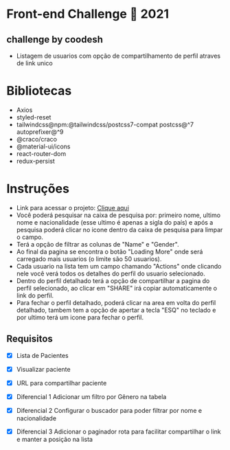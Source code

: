 # Front-end Challenge 🏅 2021
## challenge by coodesh
- Listagem de usuarios com opção de compartilhamento de perfil atraves de link unico

# Bibliotecas
- Axios
- styled-reset
- tailwindcss@npm:@tailwindcss/postcss7-compat postcss@^7 autoprefixer@^9
- @craco/craco
- @material-ui/icons
- react-router-dom
- redux-persist

# Instruções
- Link para acessar o projeto: [Clique aqui](https://random-users-gove.netlify.app)
- Você poderá pesquisar na caixa de pesquisa por: primeiro nome, ultimo nome e nacionalidade (esse ultimo é apenas a sigla do país) e após a pesquisa poderá clicar no icone dentro da caixa de pesquisa para limpar o campo.
- Terá a opção de filtrar as colunas de "Name" e "Gender".
- Ao final da pagina se encontra o botão "Loading More" onde será carregado mais usuarios (o limite são 50 usuarios).
- Cada usuario na lista tem um campo chamando "Actions" onde clicando nele você verá todos os detalhes do perfil do usuario selecionado.
- Dentro do perfil detalhado terá a opção de compartilhar a pagina do perfil selecionado, ao clicar em "SHARE" irá copiar automaticamente o link do perfil.
- Para fechar o perfil detalhado, poderá clicar na area em volta do perfil detalhado, tambem tem a opção de apertar a tecla "ESQ" no teclado e por ultimo terá um icone para fechar o perfil.

## Requisitos
- [x] Lista de Pacientes 
- [x] Visualizar paciente
- [x] URL para compartilhar paciente

- [x] Diferencial 1 Adicionar um filtro por Gênero na tabela
- [x] Diferencial 2 Configurar o buscador para poder filtrar por nome e nacionalidade
- [x] Diferencial 3 Adicionar o paginador rota para facilitar compartilhar o link e manter a posição na lista